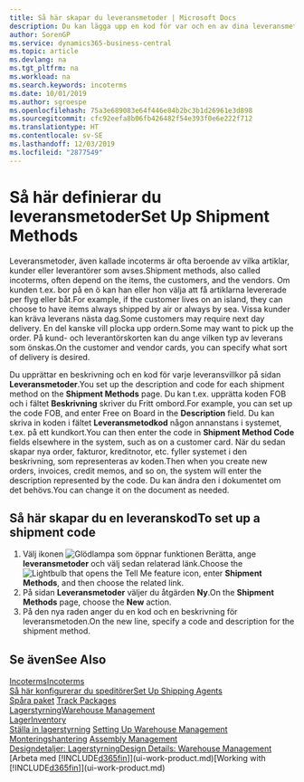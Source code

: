```yaml
---
title: Så här skapar du leveransmetoder | Microsoft Docs
description: Du kan lägga upp en kod för var och en av dina leveransmetoder och ange information om dem.
author: SorenGP
ms.service: dynamics365-business-central
ms.topic: article
ms.devlang: na
ms.tgt_pltfrm: na
ms.workload: na
ms.search.keywords: incoterms
ms.date: 10/01/2019
ms.author: sgroespe
ms.openlocfilehash: 75a3e689083e64f446e84b2bc3b1d26961e3d898
ms.sourcegitcommit: cfc92eefa8b06fb426482f54e393f0e6e222f712
ms.translationtype: HT
ms.contentlocale: sv-SE
ms.lasthandoff: 12/03/2019
ms.locfileid: "2877549"
---
```

# <a name="set-up-shipment-methods"></a><span data-ttu-id="4471e-103">Så här definierar du leveransmetoder</span><span class="sxs-lookup"><span data-stu-id="4471e-103">Set Up Shipment Methods</span></span>
<span data-ttu-id="4471e-104">Leveransmetoder, även kallade incoterms är ofta beroende av vilka artiklar, kunder eller leverantörer som avses.</span><span class="sxs-lookup"><span data-stu-id="4471e-104">Shipment methods, also called incoterms, often depend on the items, the customers, and the vendors.</span></span> <span data-ttu-id="4471e-105">Om kunden t.ex. bor på en ö kan han eller hon välja att få artiklarna levererade per flyg eller båt.</span><span class="sxs-lookup"><span data-stu-id="4471e-105">For example, if the customer lives on an island, they can choose to have items always shipped by air or always by sea.</span></span> <span data-ttu-id="4471e-106">Vissa kunder kan kräva leverans nästa dag.</span><span class="sxs-lookup"><span data-stu-id="4471e-106">Some customers may require next day delivery.</span></span> <span data-ttu-id="4471e-107">En del kanske vill plocka upp ordern.</span><span class="sxs-lookup"><span data-stu-id="4471e-107">Some may want to pick up the order.</span></span> <span data-ttu-id="4471e-108">På kund- och leverantörskorten kan du ange vilken typ av leverans som önskas.</span><span class="sxs-lookup"><span data-stu-id="4471e-108">On the customer and vendor cards, you can specify what sort of delivery is desired.</span></span>

<span data-ttu-id="4471e-109">Du upprättar en beskrivning och en kod för varje leveransvillkor på sidan **Leveransmetoder**.</span><span class="sxs-lookup"><span data-stu-id="4471e-109">You set up the description and code for each shipment method on the **Shipment Methods** page.</span></span> <span data-ttu-id="4471e-110">Du kan t.ex. upprätta koden FOB och i fältet **Beskrivning** skriver du Fritt ombord.</span><span class="sxs-lookup"><span data-stu-id="4471e-110">For example, you can set up the code FOB, and enter Free on Board in the **Description** field.</span></span> <span data-ttu-id="4471e-111">Du kan skriva in koden i fältet **Leveransmetodkod** någon annanstans i systemet, t.ex. på ett kundkort.</span><span class="sxs-lookup"><span data-stu-id="4471e-111">You can then enter the code in **Shipment Method Code** fields elsewhere in the system, such as on a customer card.</span></span> <span data-ttu-id="4471e-112">När du sedan skapar nya order, fakturor, kreditnotor, etc. fyller systemet i den beskrivning, som representeras av koden.</span><span class="sxs-lookup"><span data-stu-id="4471e-112">Then when you create new orders, invoices, credit memos, and so on, the system will enter the description represented by the code.</span></span> <span data-ttu-id="4471e-113">Du kan ändra den i dokumentet om det behövs.</span><span class="sxs-lookup"><span data-stu-id="4471e-113">You can change it on the document as needed.</span></span>

## <a name="to-set-up-a-shipment-code"></a><span data-ttu-id="4471e-114">Så här skapar du en leveranskod</span><span class="sxs-lookup"><span data-stu-id="4471e-114">To set up a shipment code</span></span>
1. <span data-ttu-id="4471e-115">Välj ikonen ![Glödlampa som öppnar funktionen Berätta](media/ui-search/search_small.png "Berätta vad du vill göra"), ange **leveransmetoder** och välj sedan relaterad länk.</span><span class="sxs-lookup"><span data-stu-id="4471e-115">Choose the ![Lightbulb that opens the Tell Me feature](media/ui-search/search_small.png "Tell me what you want to do") icon, enter **Shipment Methods**, and then choose the related link.</span></span>
2. <span data-ttu-id="4471e-116">På sidan **Leveransmetoder** väljer du åtgärden **Ny**.</span><span class="sxs-lookup"><span data-stu-id="4471e-116">On the **Shipment Methods** page, choose the **New** action.</span></span>
3. <span data-ttu-id="4471e-117">På den nya raden anger du en kod och en beskrivning för leveransmetoden.</span><span class="sxs-lookup"><span data-stu-id="4471e-117">On the new line, specify a code and description for the shipment method.</span></span>

## <a name="see-also"></a><span data-ttu-id="4471e-118">Se även</span><span class="sxs-lookup"><span data-stu-id="4471e-118">See Also</span></span>
[<span data-ttu-id="4471e-119">Incoterms</span><span class="sxs-lookup"><span data-stu-id="4471e-119">Incoterms</span></span>](https://iccwbo.org/resources-for-business/incoterms-rules)  
[<span data-ttu-id="4471e-120">Så här konfigurerar du speditörer</span><span class="sxs-lookup"><span data-stu-id="4471e-120">Set Up Shipping Agents</span></span>](sales-how-to-set-up-shipping-agents.md)  
<span data-ttu-id="4471e-121">[Spåra paket](sales-how-track-packages.md)  </span><span class="sxs-lookup"><span data-stu-id="4471e-121">[Track Packages](sales-how-track-packages.md)  </span></span>  
[<span data-ttu-id="4471e-122">Lagerstyrning</span><span class="sxs-lookup"><span data-stu-id="4471e-122">Warehouse Management</span></span>](warehouse-manage-warehouse.md)  
[<span data-ttu-id="4471e-123">Lager</span><span class="sxs-lookup"><span data-stu-id="4471e-123">Inventory</span></span>](inventory-manage-inventory.md)  
<span data-ttu-id="4471e-124">[Ställa in lagerstyrning](warehouse-setup-warehouse.md)   </span><span class="sxs-lookup"><span data-stu-id="4471e-124">[Setting Up Warehouse Management](warehouse-setup-warehouse.md)   </span></span>  
<span data-ttu-id="4471e-125">[Monteringshantering](assembly-assemble-items.md)  </span><span class="sxs-lookup"><span data-stu-id="4471e-125">[Assembly Management](assembly-assemble-items.md)  </span></span>  
[<span data-ttu-id="4471e-126">Designdetaljer: Lagerstyrning</span><span class="sxs-lookup"><span data-stu-id="4471e-126">Design Details: Warehouse Management</span></span>](design-details-warehouse-management.md)  
<span data-ttu-id="4471e-127">[Arbeta med [!INCLUDE[d365fin](includes/d365fin_md.md)]](ui-work-product.md)</span><span class="sxs-lookup"><span data-stu-id="4471e-127">[Working with [!INCLUDE[d365fin](includes/d365fin_md.md)]](ui-work-product.md)</span></span>  
